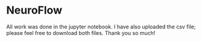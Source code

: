# NeuroFlow

All work was done in the jupyter notebook. I have also uploaded the csv file; please feel free to download both files. Thank you so much!
